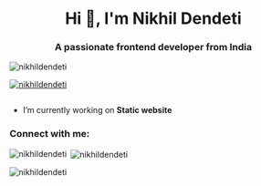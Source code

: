 <h1 align="center">Hi 👋, I'm Nikhil Dendeti</h1>
<h3 align="center">A passionate frontend developer from India</h3>

<p align="left"> <img src="https://komarev.com/ghpvc/?username=nikhildendeti&label=Profile%20views&color=0e75b6&style=flat" alt="nikhildendeti" /> </p>

<p align="left"> <a href="https://github.com/ryo-ma/github-profile-trophy"><img src="https://github-profile-trophy.vercel.app/?username=nikhildendeti" alt="nikhildendeti" /></a> </p>

<p align="left"> <a href="https://twitter.com/" target="blank"><img src="https://img.shields.io/twitter/follow/?logo=twitter&style=for-the-badge" alt="" /></a> </p>

- I’m currently working on **Static website**

<h3 align="left">Connect with me:</h3>
<p align="left">
</p>

<p><img align="left" src="https://github-readme-stats.vercel.app/api/top-langs?username=nikhildendeti&show_icons=true&locale=en&layout=compact" alt="nikhildendeti" /></p>

<p>&nbsp;<img align="center" src="https://github-readme-stats.vercel.app/api?username=nikhildendeti&show_icons=true&locale=en" alt="nikhildendeti" /></p>

<p><img align="center" src="https://github-readme-streak-stats.herokuapp.com/?user=nikhildendeti&" alt="nikhildendeti" /></p>
